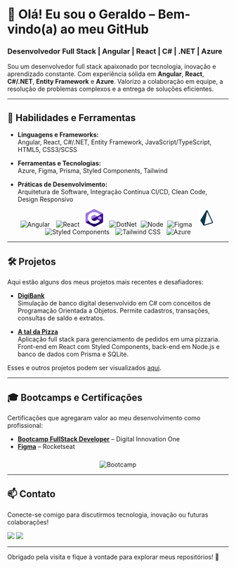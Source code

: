 # 👋 Olá! Eu sou o Geraldo – Bem-vindo(a) ao meu GitHub

### Desenvolvedor Full Stack | Angular | React | C# | .NET | Azure

Sou um desenvolvedor full stack apaixonado por tecnologia, inovação e aprendizado constante. Com experiência sólida em **Angular**, **React**, **C#/.NET**, **Entity Framework** e **Azure**. Valorizo a colaboração em equipe, a resolução de problemas complexos e a entrega de soluções eficientes.

---

## 🚀 Habilidades e Ferramentas

- **Linguagens e Frameworks:**  
  Angular, React, C#/.NET, Entity Framework, JavaScript/TypeScript, HTML5, CSS3/SCSS

- **Ferramentas e Tecnologias:**  
  Azure, Figma, Prisma, Styled Components, Tailwind

- **Práticas de Desenvolvimento:**  
  Arquitetura de Software, Integração Contínua CI/CD, Clean Code, Design Responsivo

<div align="center">
  <img src="https://raw.githubusercontent.com/bestofjs/bestofjs/master/apps/bestofjs-nextjs/public/logos/angularjs.svg" alt="Angular" title="Angular" width="40" height="40" style="margin: 0 5px;"/>
  <img src="https://www.vectorlogo.zone/logos/reactjs/reactjs-icon.svg" alt="React" title="React" width="40" height="40" style="margin: 0 5px;"/>
  <img src="https://raw.githubusercontent.com/walkxcode/dashboard-icons/main/svg/csharp.svg" alt="CSharp" title="CSharp" width="40" height="40" style="margin: 0 5px;"/>
  <img src="https://raw.githubusercontent.com/actions/starter-workflows/main/icons/dotnet.svg" alt="DotNet" title="DotNet" width="40" height="40" style="margin: 0 5px;"/>
  <img src="https://www.vectorlogo.zone/logos/nodejs/nodejs-icon.svg" alt="Node" title="Node" width="40" height="40"/>
  <img src="https://raw.githubusercontent.com/gilbarbara/logos/main/logos/figma.svg" alt="Figma" title="Figma" width="40" height="40" style="margin: 0 5px;"/>
  <img src="https://github.com/vscode-icons/vscode-icons/blob/master/icons/file_type_light_prisma.svg" alt="Prisma" title="Prisma" width="40" height="40" style="margin: 0 5px;"/>
  <img src="https://cdn.worldvectorlogo.com/logos/styled-components-1.svg" alt="Styled Components" title="Styled Components" width="40" height="40" style="margin: 0 5px;"/>
  <img src="https://www.vectorlogo.zone/logos/tailwindcss/tailwindcss-icon.svg" alt="Tailwind CSS" title="Tailwind CSS" width="40" height="40" style="margin: 0 5px;"/>
  <img src="https://raw.githubusercontent.com/loganmarchione/homelab-svg-assets/main/assets/microsoftazure.svg" alt="Azure" title="Azure" width="40" height="40" style="margin: 0 5px;"/>
</div>

---

## 🛠️ Projetos

Aqui estão alguns dos meus projetos mais recentes e desafiadores:

- **[DigiBank](https://github.com/geracneto/DigiBank)**  
  Simulação de banco digital desenvolvido em C# com conceitos de Programação Orientada a Objetos. Permite cadastros, transações, consultas de saldo e extratos.

- **[A tal da Pizza](https://github.com/geracneto/A-tal-da-Pizza)**  
  Aplicação full stack para gerenciamento de pedidos em uma pizzaria. Front-end em React com Styled Components, back-end em Node.js e banco de dados com Prisma e SQLite.

Esses e outros projetos podem ser visualizados [aqui](https://github.com/geracneto?tab=repositories).

---

## 🎓 Bootcamps e Certificações

Certificações que agregaram valor ao meu desenvolvimento como profissional:

- **[Bootcamp FullStack Developer](https://drive.google.com/file/d/13CsDq57RBy457f_5c_P-ldALZ8deokQH/view)** – Digital Innovation One  
- **[Figma](https://drive.google.com/file/d/1A4iQb8LC9ksR9zt-DSIPI9QSseaILakz/view)** – Rocketseat  

<div align="center">
  <img src="https://hermes.digitalinnovation.one/tracks/a0fb3b13-3dd0-495e-8f07-77cc1a85991f.png" alt="Bootcamp" width="100" style="margin-top: 10px;"/>
</div>

---

## 📫 Contato

Conecte-se comigo para discutirmos tecnologia, inovação ou futuras colaborações!

<div>
  <a href="mailto: gera.cost18@gmail.com" target="_blank"><img src="https://img.shields.io/badge/Gmail-D14836?style=for-the-badge&logo=gmail&logoColor=white"></img></a>
  <a href="https://www.linkedin.com/in/geraldo-costa-5568a8152/" target="_blank"><img src="https://img.shields.io/badge/LinkedIn-0077B5?style=for-the-badge&logo=linkedin&logoColor=white"></img></a>
</div>

---

Obrigado pela visita e fique à vontade para explorar meus repositórios! 🚀
